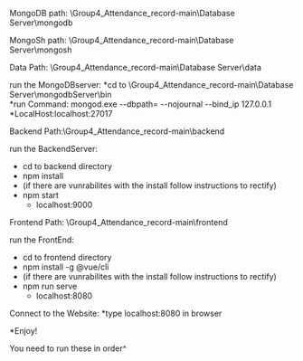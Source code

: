 
MongoDB path: \Group4_Attendance_record-main\Database Server\mongodb

MongoSh path: \Group4_Attendance_record-main\Database Server\mongosh

Data Path: \Group4_Attendance_record-main\Database Server\data

run the MongoDBserver: 
*cd to \Group4_Attendance_record-main\Database Server\mongodbServer\bin\
*run Command: mongod.exe --dbpath= --nojournal --bind_ip 127.0.0.1
   *LocalHost:localhost:27017

Backend Path:\Group4_Attendance_record-main\backend

run the BackendServer:
* cd to backend directory
* npm install
* (if there are vunrabilites with the install follow instructions to rectify)
* npm start
  * localhost:9000

Frontend Path: \Group4_Attendance_record-main\frontend

run the FrontEnd:
* cd to frontend directory
* npm install -g @vue/cli
* (if there are vunrabilites with the install follow instructions to rectify)
* npm run serve
  * localhost:8080

Connect to the Website:
*type localhost:8080 in browser

*Enjoy!

You need to run these in order^

